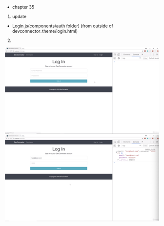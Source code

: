 - chapter 35
1. update
- Login.js(components/auth folder) (from outside of devconnector_theme/login.html)

2.
![](images/creating-the-login-form-with-state-1.png)
![](images/creating-the-login-form-with-state-2.png)
